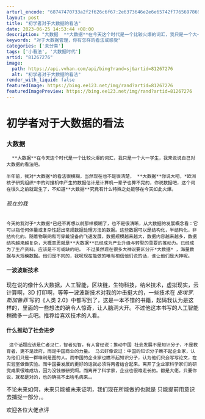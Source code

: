 ```yaml
---
arturl_encode: "68747470733a2f2f626c6f67:2e6373646e2e6e65742f77656978696e5f3432343237393730:2f61727469636c652f64657461696c732f3831323637323736"
layout: post
title: "初学者对于大数据的看法"
date: 2023-06-25 14:53:44 +08:00
description: "大数据  **大数据**在今天这个时代是一个比较火爆的词汇，我只是一个大一学生，我来说说自己对大数据"
keywords: "对于大数据管理，你有怎样的看法或感受"
categories: ['未分类']
tags: ['小看法', '大数据时代']
artid: "81267276"
image:
  path: https://api.vvhan.com/api/bing?rand=sj&artid=81267276
  alt: "初学者对于大数据的看法"
render_with_liquid: false
featuredImage: https://bing.ee123.net/img/rand?artid=81267276
featuredImagePreview: https://bing.ee123.net/img/rand?artid=81267276
---
```


# 初学者对于大数据的看法

### 大数据

```
  **大数据**在今天这个时代是一个比较火爆的词汇，我只是一个大一学生，我来说说自己对大数据的看法吧。

半年前，我对*大数据*的看法很模糊，当然现在也不是很清楚， **大数据**你说大吧，*欧洲核子研究组织*中的对撞机中产生的数据估计是计算机一辈子也算不完的，你说数据吧，这个词在很久之前就诞生了，不知道**大数据**究竟有什么特殊之处能够在今天如此火爆。

```

###### 现在的我

```
今天的我对于*大数据*已经不再想以前那样模糊了，也不是很清晰，从大数据的发展概念看：它可以指任何体量或复杂性超出常规数据处理方法的数据。这些数据可以是结构化，半结构化，非结构化的。随着物联网和可穿戴设备的飞速发展，数据规模越来越大，数据内容越来越多，数据结构越来越复杂，大概意思就是**大数据**已经成为产业升级与转型的重要的推动力。已经成为了生产资料。应该是不可或缺的吧。 不过虽然现在很多大神说要区分开*大数据* ，海量数据与大规模数据。他们是不同的，我呢现在能做的唯有相信他们说的话，谁让他们是大神呢。

```

#### 一波波新技术

现在说的像什么大数据，人工智能，区块链，生物科技，纳米技术，虚拟现实，云计算啊，3D 打印啊，等等一波波新技术对我的冲击挺大的，一些技术在
*皮埃罗.斯加鲁菲*
写的《人类 2.0》中都写到了，这是一本不错的书籍，起码我认为是这样的，里面的一些想法的确令人惊奇，让人脑洞大开。不过他这本书写的人工智能稍微多一点吧。推荐给喜欢技术的人看。

#### 什么推动了社会进步

```
 这个话题应该是仁者见仁，智者见智。有人曾经说：推动中国 社会发展不是知识分子，不是教育者，更不是政府，而是中国商业的力量。 马云好像说过：中国的知识分子瞧不起企业家，认为他们只是一群唯利是图的人。而中国的企业家也瞧不起知识分子，认为他们只会写写论文，在实验室做做实验。而中国要发展的更好的话就必须将两者结合起来。离开了企业家科学家们的研究成果很难成功，因为没钱做研究啊。而离开了科学家，企业也很难走长的。都是大佬，只要你说，就都是对的，也的确挑不出啥毛病来。。

```

不论未来如何，未来只能被未来证明，我们现在所能做的也就是 只能提前用意识去捕捉一部分，。

欢迎各位大佬点评